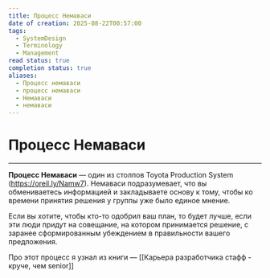 ```yaml
---
title: Процесс Немаваси
date of creation: 2025-08-22T00:57:00
tags:
  - SystemDesign
  - Terminology
  - Management
read status: true
completion status: true
aliases:
  - Процесс немаваси
  - процесс немаваси
  - Немаваси
  - немаваси
---
```

# Процесс Немаваси
---

**Процесс Немаваси** — один из столпов Toyota Production System (https://oreil.ly/Namw7). Немаваси подразумевает, что вы обмениваетесь информацией и закладываете основу к тому, чтобы ко времени принятия решения у группы уже было единое мнение.

Если вы хотите, чтобы кто-то одобрил ваш план, то будет лучше, если эти люди придут на совещание, на котором принимается решение, с заранее сформированным убеждением в правильности вашего предложения.

Про этот процесс я узнал из книги — [[Карьера разработчика стафф - круче, чем senior]]
